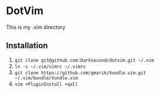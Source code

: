 DotVim
======

This is my .vim directory

Installation
------------

1. `git clone git@github.com:Darksecond/dotvim.git ~/.vim`
2. `ln -s ~/.vim/vimrc ~/.vimrc`
3. `git clone https://github.com/gmarik/Vundle.vim.git ~/.vim/bundle/Vundle.vim`
4. `vim +PluginInstall +qall`
